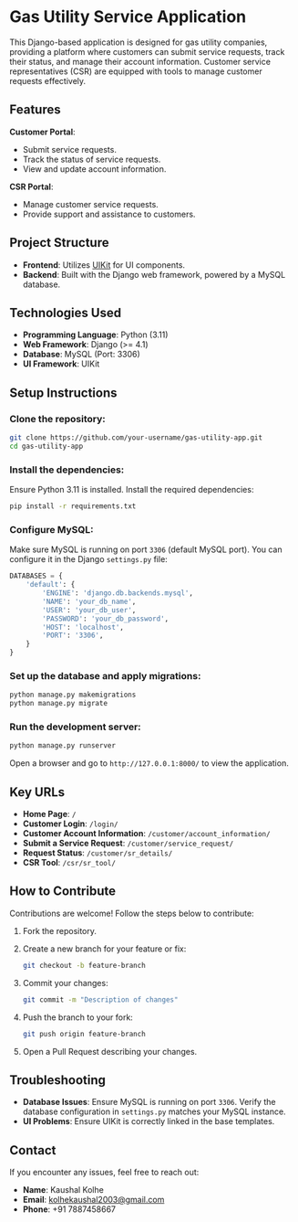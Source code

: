 
# Gas Utility Service Application

This Django-based application is designed for gas utility companies, providing a platform where customers can submit service requests, track their status, and manage their account information. Customer service representatives (CSR) are equipped with tools to manage customer requests effectively.

## Features

**Customer Portal**:
- Submit service requests.
- Track the status of service requests.
- View and update account information.

**CSR Portal**:
- Manage customer service requests.
- Provide support and assistance to customers.

## Project Structure

- **Frontend**: Utilizes [UIKit](https://getuikit.com) for UI components.
- **Backend**: Built with the Django web framework, powered by a MySQL database.

## Technologies Used

- **Programming Language**: Python (3.11)
- **Web Framework**: Django (>= 4.1)
- **Database**: MySQL (Port: 3306)
- **UI Framework**: UIKit

## Setup Instructions

### Clone the repository:

```bash
git clone https://github.com/your-username/gas-utility-app.git
cd gas-utility-app
```

### Install the dependencies:

Ensure Python 3.11 is installed. Install the required dependencies:

```bash
pip install -r requirements.txt
```

### Configure MySQL:

Make sure MySQL is running on port `3306` (default MySQL port). You can configure it in the Django `settings.py` file:

```python
DATABASES = {
    'default': {
        'ENGINE': 'django.db.backends.mysql',
        'NAME': 'your_db_name',
        'USER': 'your_db_user',
        'PASSWORD': 'your_db_password',
        'HOST': 'localhost',
        'PORT': '3306',
    }
}
```

### Set up the database and apply migrations:

```bash
python manage.py makemigrations
python manage.py migrate
```

### Run the development server:

```bash
python manage.py runserver
```

Open a browser and go to `http://127.0.0.1:8000/` to view the application.

## Key URLs

- **Home Page**: `/`
- **Customer Login**: `/login/`
- **Customer Account Information**: `/customer/account_information/`
- **Submit a Service Request**: `/customer/service_request/`
- **Request Status**: `/customer/sr_details/`
- **CSR Tool**: `/csr/sr_tool/`

## How to Contribute

Contributions are welcome! Follow the steps below to contribute:

1. Fork the repository.
2. Create a new branch for your feature or fix:

    ```bash
    git checkout -b feature-branch
    ```

3. Commit your changes:

    ```bash
    git commit -m "Description of changes"
    ```

4. Push the branch to your fork:

    ```bash
    git push origin feature-branch
    ```

5. Open a Pull Request describing your changes.

## Troubleshooting

- **Database Issues**: Ensure MySQL is running on port `3306`. Verify the database configuration in `settings.py` matches your MySQL instance.
- **UI Problems**: Ensure UIKit is correctly linked in the base templates.

## Contact

If you encounter any issues, feel free to reach out:

- **Name**: Kaushal Kolhe
- **Email**: kolhekaushal2003@gmail.com
- **Phone**: +91 7887458667
